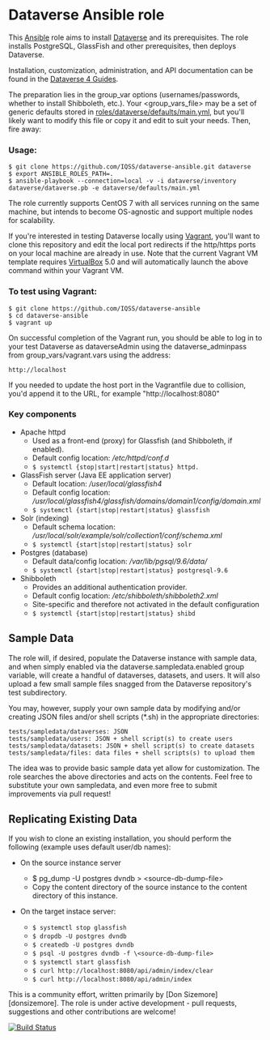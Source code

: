 # Dataverse Ansible role

This [Ansible][ansible] role aims to install [Dataverse][dataverse] and its prerequisites.
The role installs PostgreSQL, GlassFish and other prerequisites, then deploys Dataverse.

Installation, customization, administration, and API documentation can be found in the [Dataverse 4 Guides](http://guides.dataverse.org/en/latest/).

The preparation lies in the group_var options (usernames/passwords, whether to install Shibboleth, etc.).  Your \<group_vars_file> may be a set of generic defaults stored in [roles/dataverse/defaults/main.yml](roles/dataverse/defaults/main.yml), but you'll likely want to modify this file or copy it and edit to suit your needs.  Then, fire away:

### Usage:
	$ git clone https://github.com/IQSS/dataverse-ansible.git dataverse
	$ export ANSIBLE_ROLES_PATH=.
	$ ansible-playbook --connection=local -v -i dataverse/inventory dataverse/dataverse.pb -e dataverse/defaults/main.yml

The role currently supports CentOS 7 with all services running on the same machine, but intends to become OS-agnostic and support multiple nodes for scalability.

If you're interested in testing Dataverse locally using [Vagrant][vagrant], you'll want to clone this repository and edit the local port redirects if the http/https ports on your local machine are already in use. Note that the current Vagrant VM template requires [VirtualBox][virtualbox] 5.0 and will automatically launch the above command within your Vagrant VM.

### To test using Vagrant:
	$ git clone https://github.com/IQSS/dataverse-ansible
	$ cd dataverse-ansible
	$ vagrant up

On successful completion of the Vagrant run, you should be able to log in to your test Dataverse as dataverseAdmin using the dataverse_adminpass from group_vars/vagrant.vars using the address:

	http://localhost

If you needed to update the host port in the Vagrantfile due to collision, you'd append it to the URL, for example "http://localhost:8080"

### Key components
* Apache httpd
  * Used as a front-end (proxy) for Glassfish (and Shibboleth, if enabled).
  * Default config location: */etc/httpd/conf.d*
  * `$ systemctl {stop|start|restart|status} httpd.`
* GlassFish server (Java EE application server)
  * Default location: */user/local/glassfish4*
  * Default config location: */usr/local/glassfish4/glassfish/domains/domain1/config/domain.xml*
  * `$ systemctl {start|stop|restart|status} glassfish`
* Solr (indexing)
  * Default schema location: */usr/local/solr/example/solr/collection1/conf/schema.xml*
  * `$ systemctl {start|stop|restart|status} solr`
* Postgres (database)
  * Default data/config location: */var/lib/pgsql/9.6/data/*
  * `$ systemctl {start|stop|restart|status} postgresql-9.6`
* Shibboleth
  * Provides an additional authentication provider.
  * Default config location: */etc/shibboleth/shibboleth2.xml*
  * Site-specific and therefore not activated in the default configuration
  * `$ systemctl {start|stop|restart|status} shibd`

## Sample Data
The role will, if desired, populate the Dataverse instance with sample data, and when simply enabled via the dataverse.sampledata.enabled group variable, will create a handful of dataverses, datasets, and users. It will also upload a few small sample files snagged from the Dataverse repository's test subdirectory.

You may, however, supply your own sample data by modifying and/or creating JSON files and/or shell scripts (*.sh) in the appropriate directories:

	tests/sampledata/dataverses: JSON
	tests/sampledata/users: JSON + shell script(s) to create users
	tests/sampledata/datasets: JSON + shell script(s) to create datasets
	tests/sampledata/files: data files + shell scripts(s) to upload them

The idea was to provide basic sample data yet allow for customization. The role searches the above directories and acts on the contents. Feel free to substitute your own sampledata, and even more free to submit improvements via pull request!

## Replicating Existing Data
If you wish to clone an existing installation, you should perform the following (example uses default user/db names):
* On the source instance server
  * $ pg_dump -U postgres dvndb  >  \<source-db-dump-file>
  * Copy the content directory of the source instance to the content directory of this instance.

* On the target instace server:
  * `$ systemctl stop glassfish`
  * `$ dropdb -U postgres dvndb`
  * `$ createdb -U postgres dvndb`
  * `$ psql -U postgres dvndb -f \<source-db-dump-file>`
  * `$ systemctl start glassfish`
  * `$ curl http://localhost:8080/api/admin/index/clear`
  * `$ curl http://localhost:8080/api/admin/index`

This is a community effort, written primarily by [Don Sizemore][donsizemore]. The role is under active development - pull requests, suggestions and other contributions are welcome!

[![Build Status](https://travis-ci.org/IQSS/dataverse-ansible.svg?branch=master)](https://travis-ci.org/IQSS/dataverse-ansible)

[ansible]: http://ansible.com
[dataverse]: https://dataverse.org
[iqss]: http://www.iq.harvard.edu
[vagrant]: https://www.vagrantup.com
[virtualbox]: https://www.virtualbox.org
